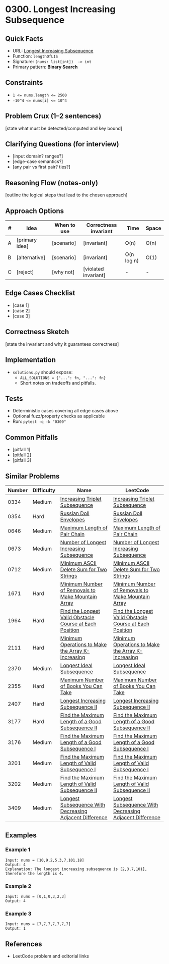 # 0300. Longest Increasing Subsequence

## Quick Facts

- URL: [Longest Increasing Subsequence](https://leetcode.com/problems/longest-increasing-subsequence/)
- Function: `lengthOfLIS`
- Signature: `(nums: list[int])  -> int`
- Primary pattern: **Binary Search**

## Constraints

- `1 <= nums.length <= 2500`
- `-10^4 <= nums[i] <= 10^4`

## Problem Crux (1–2 sentences)

[state what must be detected/computed and key bound]

## Clarifying Questions (for interview)

- [input domain? ranges?]
- [edge-case semantics?]
- [any pair vs first pair? ties?]

## Reasoning Flow (notes-only)

[outline the logical steps that lead to the chosen approach]

## Approach Options

| # | Idea | When to use | Correctness invariant | Time | Space |
|---|------|-------------|-----------------------|------|-------|
| A | [primary idea] | [scenario] | [invariant] | O(n) | O(n) |
| B | [alternative] | [scenario] | [invariant] | O(n log n) | O(1) |
| C | [reject] | [why not] | [violated invariant] | - | - |

## Edge Cases Checklist

- [case 1]
- [case 2]
- [case 3]

## Correctness Sketch

[state the invariant and why it guarantees correctness]

## Implementation

- `solutions.py` should expose:
  - `ALL_SOLUTIONS = {"...": fn, "...": fn}`
  - Short notes on tradeoffs and pitfalls.

## Tests

- Deterministic cases covering all edge cases above
- Optional fuzz/property checks as applicable
- Run: `pytest -q -k "0300"`

## Common Pitfalls

- [pitfall 1]
- [pitfall 2]
- [pitfall 3]

## Similar Problems

| Number | Difficulty | Name | LeetCode |
|---|---|---|---|
| 0334 | Medium | [Increasing Triplet Subsequence](../0334-increasing-triplet-subsequence/readme.md) | [Increasing Triplet Subsequence](https://leetcode.com/problems/increasing-triplet-subsequence/) |
| 0354 | Hard | [Russian Doll Envelopes](../0354-russian-doll-envelopes/readme.md) | [Russian Doll Envelopes](https://leetcode.com/problems/russian-doll-envelopes/) |
| 0646 | Medium | [Maximum Length of Pair Chain](../0646-maximum-length-of-pair-chain/readme.md) | [Maximum Length of Pair Chain](https://leetcode.com/problems/maximum-length-of-pair-chain/) |
| 0673 | Medium | [Number of Longest Increasing Subsequence](../0673-number-of-longest-increasing-subsequence/readme.md) | [Number of Longest Increasing Subsequence](https://leetcode.com/problems/number-of-longest-increasing-subsequence/) |
| 0712 | Medium | [Minimum ASCII Delete Sum for Two Strings](../0712-minimum-ascii-delete-sum-for-two-strings/readme.md) | [Minimum ASCII Delete Sum for Two Strings](https://leetcode.com/problems/minimum-ascii-delete-sum-for-two-strings/) |
| 1671 | Hard | [Minimum Number of Removals to Make Mountain Array](../1671-minimum-number-of-removals-to-make-mountain-array/readme.md) | [Minimum Number of Removals to Make Mountain Array](https://leetcode.com/problems/minimum-number-of-removals-to-make-mountain-array/) |
| 1964 | Hard | [Find the Longest Valid Obstacle Course at Each Position](../1964-find-the-longest-valid-obstacle-course-at-each-position/readme.md) | [Find the Longest Valid Obstacle Course at Each Position](https://leetcode.com/problems/find-the-longest-valid-obstacle-course-at-each-position/) |
| 2111 | Hard | [Minimum Operations to Make the Array K-Increasing](../2111-minimum-operations-to-make-the-array-k-increasing/readme.md) | [Minimum Operations to Make the Array K-Increasing](https://leetcode.com/problems/minimum-operations-to-make-the-array-k-increasing/) |
| 2370 | Medium | [Longest Ideal Subsequence](../2370-longest-ideal-subsequence/readme.md) | [Longest Ideal Subsequence](https://leetcode.com/problems/longest-ideal-subsequence/) |
| 2355 | Hard | [Maximum Number of Books You Can Take](../2355-maximum-number-of-books-you-can-take/readme.md) | [Maximum Number of Books You Can Take](https://leetcode.com/problems/maximum-number-of-books-you-can-take/) |
| 2407 | Hard | [Longest Increasing Subsequence II](../2407-longest-increasing-subsequence-ii/readme.md) | [Longest Increasing Subsequence II](https://leetcode.com/problems/longest-increasing-subsequence-ii/) |
| 3177 | Hard | [Find the Maximum Length of a Good Subsequence II](../3177-find-the-maximum-length-of-a-good-subsequence-ii/readme.md) | [Find the Maximum Length of a Good Subsequence II](https://leetcode.com/problems/find-the-maximum-length-of-a-good-subsequence-ii/) |
| 3176 | Medium | [Find the Maximum Length of a Good Subsequence I](../3176-find-the-maximum-length-of-a-good-subsequence-i/readme.md) | [Find the Maximum Length of a Good Subsequence I](https://leetcode.com/problems/find-the-maximum-length-of-a-good-subsequence-i/) |
| 3201 | Medium | [Find the Maximum Length of Valid Subsequence I](../3201-find-the-maximum-length-of-valid-subsequence-i/readme.md) | [Find the Maximum Length of Valid Subsequence I](https://leetcode.com/problems/find-the-maximum-length-of-valid-subsequence-i/) |
| 3202 | Medium | [Find the Maximum Length of Valid Subsequence II](../3202-find-the-maximum-length-of-valid-subsequence-ii/readme.md) | [Find the Maximum Length of Valid Subsequence II](https://leetcode.com/problems/find-the-maximum-length-of-valid-subsequence-ii/) |
| 3409 | Medium | [Longest Subsequence With Decreasing Adjacent Difference](../3409-longest-subsequence-with-decreasing-adjacent-difference/readme.md) | [Longest Subsequence With Decreasing Adjacent Difference](https://leetcode.com/problems/longest-subsequence-with-decreasing-adjacent-difference/) |

## Examples

### Example 1

```text
Input: nums = [10,9,2,5,3,7,101,18]
Output: 4
Explanation: The longest increasing subsequence is [2,3,7,101], therefore the length is 4.
```

### Example 2

```text
Input: nums = [0,1,0,3,2,3]
Output: 4
```

### Example 3

```text
Input: nums = [7,7,7,7,7,7,7]
Output: 1
```

## References

- LeetCode problem and editorial links
